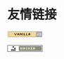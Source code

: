 # 友情链接

[![Vanilla JS](vanilla-js.png)](http://vanilla-js.com/)

[![hacker emblem](hacker-glider.png)](https://www.catb.org/hacker-emblem/)
